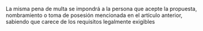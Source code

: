 La misma pena de multa se impondrá a la persona que acepte la propuesta, nombramiento o toma de posesión mencionada en el artículo anterior, sabiendo que carece de los requisitos legalmente exigibles
